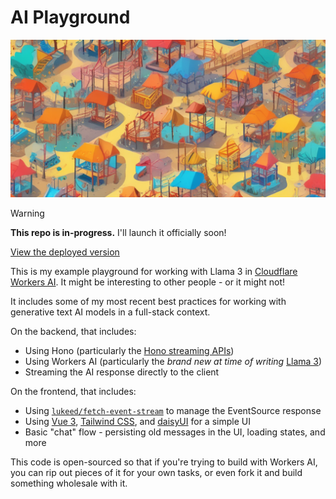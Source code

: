 # AI Playground

![AI Playground](.github/ai-playground.png)

> [!WARNING]  
> **This repo is in-progress.** I'll launch it officially soon!

[View the deployed version](https://ai-playground.signalnerve.workers.dev)

This is my example playground for working with Llama 3 in [Cloudflare Workers AI](https://ai.cloudflare.com). It might be interesting to other people - or it might not!

It includes some of my most recent best practices for working with generative text AI models in a full-stack context. 

On the backend, that includes:

- Using Hono (particularly the [Hono streaming APIs](https://hono.dev/helpers/streaming))
- Using Workers AI (particularly the _brand new at time of writing_  [Llama 3](https://blog.cloudflare.com/meta-llama-3-available-on-cloudflare-workers-ai))
- Streaming the AI response directly to the client

On the frontend, that includes:

- Using [`lukeed/fetch-event-stream`](https://github.com/lukeed/fetch-event-stream) to manage the EventSource response
- Using [Vue 3](https://vuejs.org), [Tailwind CSS](https://tailwindcss.com), and [daisyUI](https://daisyui.com) for a simple UI
- Basic "chat" flow - persisting old messages in the UI, loading states, and more

This code is open-sourced so that if you're trying to build with Workers AI, you can rip out pieces of it for your own tasks, or even fork it and build something wholesale with it.
